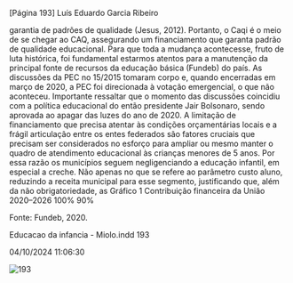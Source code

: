 [Página 193]
Luís Eduardo Garcia Ribeiro

garantia de padrões de qualidade (Jesus, 2012). Portanto, o Caqi é o
meio de se chegar ao CAQ, assegurando um financiamento que garanta
padrão de qualidade educacional.
Para que toda a mudança acontecesse, fruto de luta histórica, foi
fundamental estarmos atentos para a manutenção da principal fonte
de recursos da educação básica (Fundeb) do país. As discussões da PEC
no 15/2015 tomaram corpo e, quando encerradas em março de 2020, a
PEC foi direcionada à votação emergencial, o que não aconteceu. Importante ressaltar que o momento das discussões coincidiu com a política educacional do então presidente Jair Bolsonaro, sendo aprovada
ao apagar das luzes do ano de 2020.
A limitação de financiamento que precisa atentar às condições orçamentárias locais e a frágil articulação entre os entes federados são
fatores cruciais que precisam ser considerados no esforço para ampliar
ou mesmo manter o quadro de atendimento educacional às crianças
menores de 5 anos. Por essa razão os municípios seguem negligenciando a educação infantil, em especial a creche. Não apenas no que
se refere ao parâmetro custo aluno, reduzindo a receita municipal
para esse segmento, justificando que, além da não obrigatoriedade, as
Gráfico 1
Contribuição financeira da União
2020–2026
100%
90%










Fonte: Fundeb, 2020.


Educacao da infancia - Miolo.indd 193

04/10/2024 11:06:30

![193](./img/page_193-01.jpg)
